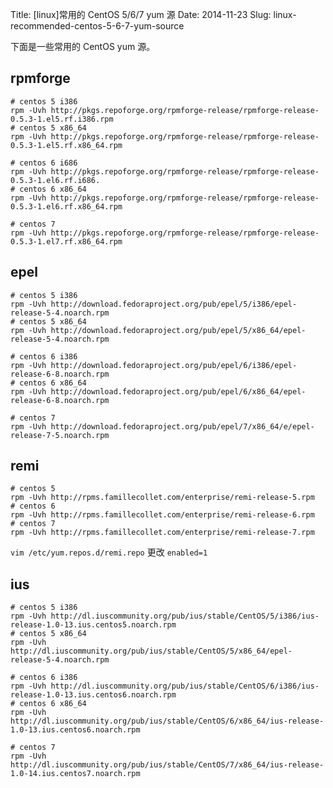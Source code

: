 Title: [linux]常用的 CentOS 5/6/7 yum 源
Date: 2014-11-23
Slug: linux-recommended-centos-5-6-7-yum-source

下面是一些常用的 CentOS yum 源。

## rpmforge

    # centos 5 i386
    rpm -Uvh http://pkgs.repoforge.org/rpmforge-release/rpmforge-release-0.5.3-1.el5.rf.i386.rpm
    # centos 5 x86_64
    rpm -Uvh http://pkgs.repoforge.org/rpmforge-release/rpmforge-release-0.5.3-1.el5.rf.x86_64.rpm
    
    # centos 6 i686
    rpm -Uvh http://pkgs.repoforge.org/rpmforge-release/rpmforge-release-0.5.3-1.el6.rf.i686.
    # centos 6 x86_64
    rpm -Uvh http://pkgs.repoforge.org/rpmforge-release/rpmforge-release-0.5.3-1.el6.rf.x86_64.rpm
    
    # centos 7
    rpm -Uvh http://pkgs.repoforge.org/rpmforge-release/rpmforge-release-0.5.3-1.el7.rf.x86_64.rpm

## epel

    # centos 5 i386
    rpm -Uvh http://download.fedoraproject.org/pub/epel/5/i386/epel-release-5-4.noarch.rpm
    # centos 5 x86_64
    rpm -Uvh http://download.fedoraproject.org/pub/epel/5/x86_64/epel-release-5-4.noarch.rpm
    
    # centos 6 i386
    rpm -Uvh http://download.fedoraproject.org/pub/epel/6/i386/epel-release-6-8.noarch.rpm
    # centos 6 x86_64
    rpm -Uvh http://download.fedoraproject.org/pub/epel/6/x86_64/epel-release-6-8.noarch.rpm
    
    # centos 7
    rpm -Uvh http://download.fedoraproject.org/pub/epel/7/x86_64/e/epel-release-7-5.noarch.rpm

## remi

    # centos 5
    rpm -Uvh http://rpms.famillecollet.com/enterprise/remi-release-5.rpm
    # centos 6
    rpm -Uvh http://rpms.famillecollet.com/enterprise/remi-release-6.rpm
    # centos 7
    rpm -Uvh http://rpms.famillecollet.com/enterprise/remi-release-7.rpm
`vim /etc/yum.repos.d/remi.repo` 更改 `enabled=1`


## ius

    # centos 5 i386
    rpm -Uvh http://dl.iuscommunity.org/pub/ius/stable/CentOS/5/i386/ius-release-1.0-13.ius.centos5.noarch.rpm
    # centos 5 x86_64
    rpm -Uvh http://dl.iuscommunity.org/pub/ius/stable/CentOS/5/x86_64/epel-release-5-4.noarch.rpm
    
    # centos 6 i386
    rpm -Uvh http://dl.iuscommunity.org/pub/ius/stable/CentOS/6/i386/ius-release-1.0-13.ius.centos6.noarch.rpm
    # centos 6 x86_64
    rpm -Uvh http://dl.iuscommunity.org/pub/ius/stable/CentOS/6/x86_64/ius-release-1.0-13.ius.centos6.noarch.rpm
    
    # centos 7
    rpm -Uvh http://dl.iuscommunity.org/pub/ius/stable/CentOS/7/x86_64/ius-release-1.0-14.ius.centos7.noarch.rpm

<!-- yum install centos-release-SCL -->